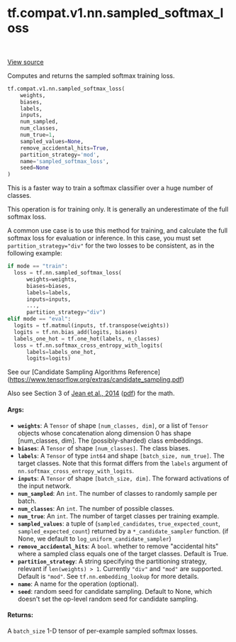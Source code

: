 <div itemscope itemtype="http://developers.google.com/ReferenceObject">
<meta itemprop="name" content="tf.compat.v1.nn.sampled_softmax_loss" />
<meta itemprop="path" content="Stable" />
</div>

# tf.compat.v1.nn.sampled_softmax_loss

<!-- Insert buttons -->

<table class="tfo-notebook-buttons tfo-api" align="left">
</table>

<a target="_blank" href="/code/stable/tensorflow/python/ops/nn_impl.py">View source</a>



<!-- Start diff -->
Computes and returns the sampled softmax training loss.

``` python
tf.compat.v1.nn.sampled_softmax_loss(
    weights,
    biases,
    labels,
    inputs,
    num_sampled,
    num_classes,
    num_true=1,
    sampled_values=None,
    remove_accidental_hits=True,
    partition_strategy='mod',
    name='sampled_softmax_loss',
    seed=None
)
```



<!-- Placeholder for "Used in" -->

This is a faster way to train a softmax classifier over a huge number of
classes.

This operation is for training only.  It is generally an underestimate of
the full softmax loss.

A common use case is to use this method for training, and calculate the full
softmax loss for evaluation or inference. In this case, you must set
`partition_strategy="div"` for the two losses to be consistent, as in the
following example:

```python
if mode == "train":
  loss = tf.nn.sampled_softmax_loss(
      weights=weights,
      biases=biases,
      labels=labels,
      inputs=inputs,
      ...,
      partition_strategy="div")
elif mode == "eval":
  logits = tf.matmul(inputs, tf.transpose(weights))
  logits = tf.nn.bias_add(logits, biases)
  labels_one_hot = tf.one_hot(labels, n_classes)
  loss = tf.nn.softmax_cross_entropy_with_logits(
      labels=labels_one_hot,
      logits=logits)
```

See our [Candidate Sampling Algorithms Reference]
(https://www.tensorflow.org/extras/candidate_sampling.pdf)

Also see Section 3 of [Jean et al., 2014](http://arxiv.org/abs/1412.2007)
([pdf](http://arxiv.org/pdf/1412.2007.pdf)) for the math.

#### Args:


* <b>`weights`</b>: A `Tensor` of shape `[num_classes, dim]`, or a list of `Tensor`
    objects whose concatenation along dimension 0 has shape
    [num_classes, dim].  The (possibly-sharded) class embeddings.
* <b>`biases`</b>: A `Tensor` of shape `[num_classes]`.  The class biases.
* <b>`labels`</b>: A `Tensor` of type `int64` and shape `[batch_size,
    num_true]`. The target classes.  Note that this format differs from
    the `labels` argument of `nn.softmax_cross_entropy_with_logits`.
* <b>`inputs`</b>: A `Tensor` of shape `[batch_size, dim]`.  The forward
    activations of the input network.
* <b>`num_sampled`</b>: An `int`.  The number of classes to randomly sample per batch.
* <b>`num_classes`</b>: An `int`. The number of possible classes.
* <b>`num_true`</b>: An `int`.  The number of target classes per training example.
* <b>`sampled_values`</b>: a tuple of (`sampled_candidates`, `true_expected_count`,
    `sampled_expected_count`) returned by a `*_candidate_sampler` function.
    (if None, we default to `log_uniform_candidate_sampler`)
* <b>`remove_accidental_hits`</b>:  A `bool`.  whether to remove "accidental hits"
    where a sampled class equals one of the target classes.  Default is
    True.
* <b>`partition_strategy`</b>: A string specifying the partitioning strategy, relevant
    if `len(weights) > 1`. Currently `"div"` and `"mod"` are supported.
    Default is `"mod"`. See `tf.nn.embedding_lookup` for more details.
* <b>`name`</b>: A name for the operation (optional).
* <b>`seed`</b>: random seed for candidate sampling. Default to None, which doesn't set
    the op-level random seed for candidate sampling.


#### Returns:

A `batch_size` 1-D tensor of per-example sampled softmax losses.
